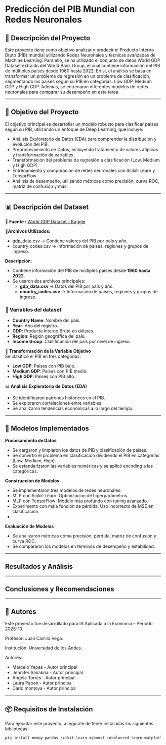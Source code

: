 # Predicción del PIB Mundial con Redes Neuronales

## 📌 Descripción del Proyecto

Este proyecto tiene como objetivo analizar y predecir el Producto Interno Bruto (PIB) mundial utilizando Redes Neuronales y técnicas avanzadas de Machine Learning. Para ello, se ha utilizado el conjunto de datos World GDP Dataset extraído del World Bank Group, el cual contiene información del PIB de múltiples países desde 1960 hasta 2022. En si, el análisis se basa en transformar un problema de regresión en un problema de clasificación, segmentando los países según su PIB en categorías: Low GDP, Medium GDP y High GDP. Ademas, se entrenaron diferentes modelos de redes neuronales para comparar su desempeño en esta tarea.

---

## 🎯 Objetivo del Proyecto

El objetivo principal es desarrollar un modelo robusto para clasificar países según su PIB, utilizando un enfoque de Deep Learning, que incluye:

- Análisis Exploratorio de Datos (EDA) para comprender la distribución y evolución del PIB.
- Preprocesamiento de Datos, incluyendo tratamiento de valores atípicos y transformación de variables.
- Transformación del problema de regresión a clasificación (Low, Medium y High GDP).
- Entrenamiento y comparación de redes neuronales con Scikit-Learn y TensorFlow.
- Análisis de desempeño, utilizando métricas como precisión, curva ROC, matriz de confusión y más.

---

## 📊 Descripción del Dataset

🔗 **Fuente :**  [World GDP Dataset - Kaggle](https://www.kaggle.com/datasets/sazidthe1/world-gdp-data)

📂**Archivos Utilizados:**

- gdp_data.csv → Contiene valores del PIB por país y año.
- country_codes.csv → Información de países, regiones y grupos de ingreso.

**Descripción**:
  - Contiene información del PIB de múltiples países desde **1960 hasta 2022**.
  - Se usaron dos archivos principales:
    - **gdp_data.csv** → Datos del PIB por país y año.
    - **country_codes.csv** → Información de países, regiones y grupos de ingreso.

### 📌 Variables del dataset

- **Country Name**: Nombre del país.
- **Year**: Año del registro.
- **GDP**: Producto Interno Bruto en dólares.
- **Region**: Región geográfica del país.
- **Income Group**: Clasificación del país por nivel de ingreso.

📌 **Transformación de la Variable Objetivo**  
Se clasificó el PIB en tres categorías:
- **Low GDP**: Países con PIB bajo.
- **Medium GDP**: Países con PIB medio.
- **High GDP**: Países con PIB alto.

📊 **Análisis Exploratorio de Datos (EDA)**
- Se identificaron patrones históricos en el PIB.
- Se exploraron correlaciones entre variables.
- Se analizaron tendencias económicas a lo largo del tiempo.
---

## 🚀 Modelos Implementados

**Procesamiento de Datos**

- Se cargaron y limpiaron los datos de PIB y clasificación de países.
- Se convirtió el problema en clasificación dividiendo el PIB en categorías (Low, Medium, High).
- Se estandarizaron las variables numéricas y se aplicó encoding a las categóricas.
  
**Construcción de Modelos**

- Se implementaron tres modelos de redes neuronales:
- MLP con Scikit-Learn: Optimización de hiperparámetros.
- MLP con TensorFlow: Modelo más profundo con tuning avanzado.
- Experimento con mala función de pérdida: Uso incorrecto de MSE en clasificación.
- 
**Evaluación de Modelos**
  
- Se analizaron métricas como precisión, pérdida, matriz de confusión y curva ROC.
- Se compararon los modelos en términos de desempeño y estabilidad.

---

## Resultados y Análisis


---

## Conclusiones y Recomendaciones



---

## 👥 Autores

Este proyecto fue desarrollado para IA Aplicada a la Economía – Período 2025-10.

Profesor: Juan Camilo Vega.

Institución: Universidad de los Andes.

Autores:

- Marcelo Yepes - Autor principal
- Jennifer Sanabria - Autor principal
- Angela Torres - Autor principal
- Laura Pabon - Autor principa
- Dario montoya - Autor principa

---

## 📦 Requisitos de Instalación

Para ejecutar este proyecto, asegúrate de tener instaladas las siguientes bibliotecas:

```bash
pip install numpy pandas scikit-learn xgboost imbalanced-learn matplotlib seaborn



